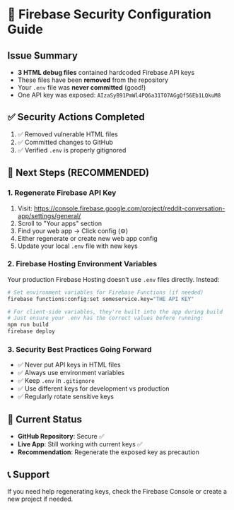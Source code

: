 # 🔐 Firebase Security Configuration Guide

## Issue Summary
- **3 HTML debug files** contained hardcoded Firebase API keys
- These files have been **removed** from the repository
- Your `.env` file was **never committed** (good!)
- One API key was exposed: `AIzaSyB91PmWl4PQ6a31TO7AGgQf56Eb1LQkuM8`

## ✅ Security Actions Completed
1. ✅ Removed vulnerable HTML files
2. ✅ Committed changes to GitHub
3. ✅ Verified `.env` is properly gitignored

## 🔄 Next Steps (RECOMMENDED)

### 1. Regenerate Firebase API Key
1. Visit: https://console.firebase.google.com/project/reddit-conversation-app/settings/general/
2. Scroll to "Your apps" section
3. Find your web app → Click config (⚙️)
4. Either regenerate or create new web app config
5. Update your local `.env` file with new keys

### 2. Firebase Hosting Environment Variables
Your production Firebase Hosting doesn't use `.env` files directly. Instead:

```bash
# Set environment variables for Firebase Functions (if needed)
firebase functions:config:set someservice.key="THE API KEY"

# For client-side variables, they're built into the app during build
# Just ensure your .env has the correct values before running:
npm run build
firebase deploy
```

### 3. Security Best Practices Going Forward
- ✅ Never put API keys in HTML files
- ✅ Always use environment variables 
- ✅ Keep `.env` in `.gitignore`
- ✅ Use different keys for development vs production
- ✅ Regularly rotate sensitive keys

## 🎯 Current Status
- **GitHub Repository**: Secure ✅
- **Live App**: Still working with current keys ✅
- **Recommendation**: Regenerate the exposed key as precaution

## 📞 Support
If you need help regenerating keys, check the Firebase Console or create a new project if needed. 